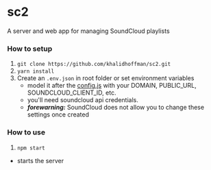 # sc2
A server and web app for managing SoundCloud playlists 

### How to setup
1. `git clone https://github.com/khalidhoffman/sc2.git`
2. `yarn install`
3. Create an `.env.json` in root folder or set environment variables
   - model it after the [config.js](https://github.com/khalidhoffman/sc2/blob/master/config.js) with your DOMAIN, PUBLIC_URL, SOUNDCLOUD_CLIENT_ID, etc.
   - you'll need soundcloud api credentials. 
   - ***forewarning:*** SoundCloud does not allow you to change these settings once created

### How to use
1. `npm start`
 - starts the server

